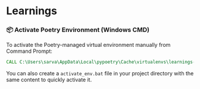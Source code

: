 # Learnings

### 📦 Activate Poetry Environment (Windows CMD)

To activate the Poetry-managed virtual environment manually from Command Prompt:

```bat
CALL C:\Users\sarva\AppData\Local\pypoetry\Cache\virtualenvs\learnings-KLlxmaA9-py3.11\Scripts\activate.bat
```

You can also create a `activate_env.bat` file in your project directory with the same content to quickly activate it.
